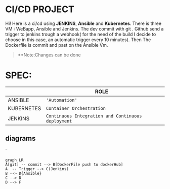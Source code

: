 # CI/CD PROJECT

Hi! Here is a ci/cd using **JENKINS**, **Ansible** and **Kubernetes**.
There is three VM : WeBapp, Ansible and Jenkins. The dev commit with git . Github send a trigger to jenkins trough a webhook( for the need of the build I decide to choose in this case, an automatic trigger every 10 minutes).
Then The Dockerfile is commit and past on the Ansible Vm. 

> **Note:Changes can be done 



# SPEC:



|                |ROLE                         |                         |
|----------------|-------------------------------|-----------------------------|
|ANSIBLE|`'Automation'`            |           |
|KUBERNETES          |`Container Orchestration`            |            |
|JENKINS          |`Continuous Integration and Continuous deployment`|




## diagrams



`


```mermaid
graph LR
A[git] -- commit --> B[DockerFile push to dockerHub]
A  -- Trigger --> C(Jenkins)
B --> D{Ansible}
C --> D
D --> F
```
